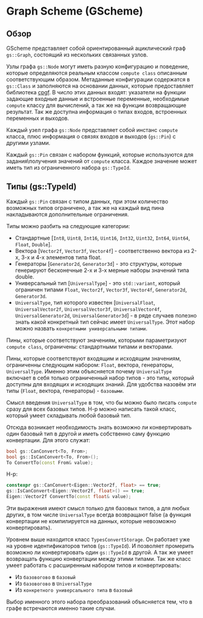 # Graph Scheme (GScheme)

## Обзор

GScheme представляет собой ориентированный ациклический граф `gs::Graph`, состоящий из нескольких связанных узлов.

Узлы графа `gs::Node` могут иметь разную конфигурацию и поведение, которые определяются реальным классом `compute class` описанным соответствующим образом. Метаданные конфигурации содержатся в `gs::Class` и заполняются на основании данных, которые предоставляет библиотека [cpgf](https://github.com/cpgf/cpgf). В число этих данных входят: указатели на функции задающие входные данные и встроенные переменные, необходимые `compute` классу для вычислений, а так же на функции возвращающие результат. Так же доступна информация о типах входов, встроенных переменных и выходов.

Каждый узел графа `gs::Node` представляет собой инстанс `compute` класса, плюс информация о связях входов и выходов (`gs::Pin`) с другими узлами.

Каждый `gs::Pin` связан с набором функций, которые используются для задания\получения значений от `compute` класса. Каждое значение может иметь тип из ограниченного набора `gs::TypeId`.

## Типы (gs::TypeId)

Каждый `gs::Pin` связан с типом данных, при этом количество возможных типов ограничено, а так же на каждый вид пина накладываются дополнительные ограничения.

Типы можно разбить на следующие категории:

- Стандартные [`Int8`, `Uint8`, `Int16`, `Uint16`, `Int32`, `Uint32`, `Int64`, `Uint64`, `Float`, `Double`].
- Вектора [`Vector2f`, `Vector3f`, `Vector4f`] - соответственно вектора из 2-х, 3-х и 4-х элементов типа float.
- Генераторы [`Generator2d`, `Generator3d`] - это структуры, которые генерируют бесконечные 2-х и 3-х мерные наборы значений типа double.
- Универсальный тип [`UniversalType`] - это `std::variant`, который ограничен типами `Float`, `Vector2f`, `Vector3f`, `Vector4f`, `Generator2d`, `Generator3d`.
- `UniversalType`, тип которого известен [`UniversalFloat`, `UniversalVector2f`, `UniversalVector3f`, `UniversalVector4f`, `UniversalGenerator2d`, `UniversalGenerator3d`] - в ряде случаев полезно знать какой конкретный тип сейчас имеет `UniversalType`. Этот набор можно назвать `конкретными универсальными типами`.

Пины, которые соответствуют значениям, которыми параметризуют `compute class`, ограничены: стандартными типами и векторами.

Пины, которые соответствуют входящим и исходящим значениям, ограниченны следующим набором: `Float`, вектора, генераторы, `UniversalType`. Именно этим объясняется почему `UniversalType` включает в себя только ограниченный набор типов - это типы, который доступны для входящих и исходящих знаний. Для удобства назовём эти типы (`Float`, вектора, генераторы) - `базовыми`.

Смысл введения `UniversalType` в том, что бы можно было писать `compute` сразу для всех базовых типов. Н-р можно написать такой класс, который умеет складывать любой базовый тип.

Отсюда возникает необходимость знать возможно ли конвертировать один базовый тип в другой и иметь собственно саму функцию конвертации. Для этого служат:

``` cpp
bool gs::CanConvert<To, From>;
bool gs::IsCanConvert<To, From>();
To ConvertTo(const From& value);
```

Н-р:

``` cpp
constexpr gs::CanConvert<Eigen::Vector2f, float> == true;
gs::IsCanConvert<Eigen::Vector2f, float>() == true;
Eigen::Vector2f ConvertTo(const float& value);
```

Эти выражения имеют смысл только для базовых типов, а для любых других, в том числе `UniversalType` всегда возвращают false (а функция конвертации не компилируется на данных, которые невозможно конвертировать).

Уровнем выше находится класс `TypesConvertStorage`. Он работает уже на уровне идентификаторов типов (`gs::TypeId`). И позволяет промерить возможно ли конвертировать один `gs::TypeId` в другой. А так же умеет возвращать функцию конвертации между этими типами. Так же класс умеет работать с расширенным набором типов и конвертировать:

- Из `базовогово` в `базовый`
- Из `базовогово` в `UniversalType`
- Из `конкретного универсального типа` в `базовый`

Выбор именного этого набора преобразований объясняется тем, что в графе встречаются именно такие случаи.
